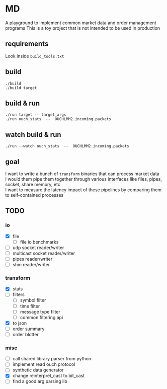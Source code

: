 # MD

A playground to implement common market data and order management programs
This is a toy project that is not intended to be used in production

## requirements

Look inside `build_tools.txt`

## build

`./build`  
`./build target`

## build & run

`./run target -- target_args`  
`./run ouch_stats  --  OUCHLMM2.incoming.packets`

## watch build & run

`./run --watch ouch_stats  --  OUCHLMM2.incoming.packets`

## goal

I want to write a bunch of `transform` binaries that can process market data  
I would them pipe them together through various interfaces
like files, pipes, socket, share memory, etc  
I want to measure the latency impact of these pipelines
by comparing them to self-contained processes

## TODO

### io

- [x] file
  - [ ] file io benchmarks
- [ ] udp socket reader/writer
- [ ] multicast socket reader/writer
- [ ] pipes reader/writer
- [ ] shm reader/writer

### transform

- [x] stats
- [ ] filters
  - [ ] symbol filter
  - [ ] time filter
  - [ ] message type filter
  - [ ] common filtering api
- [x] to json
- [ ] order summary
- [ ] order blotter

### misc

- [ ] call shared library parser from python
- [ ] implement read ouch protocol
- [ ] synthetic data generator
- [x] change reinterpret_cast to bit_cast
- [ ] find a good arg parsing lib
